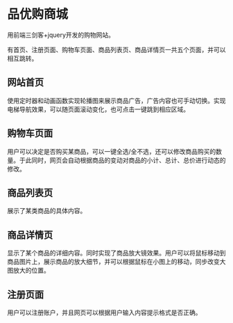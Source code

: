 # 品优购商城

用前端三剑客+jquery开发的购物网站。  

有首页、注册页面、购物车页面、商品列表页、商品详情页一共五个页面，并可以相互跳转。

## 网站首页

使用定时器和动画函数实现轮播图来展示商品广告，广告内容也可手动切换。实现电梯导航效果，可以随页面滚动变化，也可点击一键跳到相应区域。

## 购物车页面

用户可以决定是否购买某商品，可以一键全选/全不选，还可以修改商品购买的数量。于此同时，网页会自动根据商品的变动对商品的小计、总计、总价进行动态的修改。

## 商品列表页

展示了某类商品的具体内容。

## 商品详情页

显示了某个商品的详细内容。同时实现了商品放大镜效果。用户可以将鼠标移动到商品图片上，展示商品的放大细节，并可以根据鼠标在小图上的移动，同步改变大图放大的位置。

## 注册页面

用户可以注册账户，并且网页可以根据用户输入内容提示格式是否正确。
